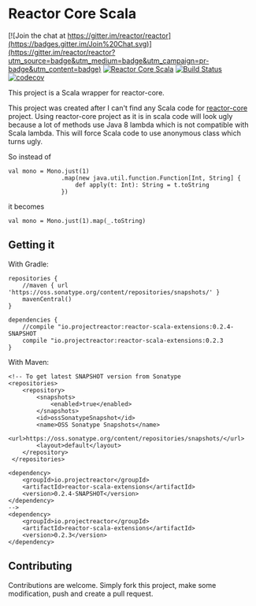 # Reactor Core Scala
[![Join the chat at https://gitter.im/reactor/reactor](https://badges.gitter.im/Join%20Chat.svg)](https://gitter.im/reactor/reactor?utm_source=badge&utm_medium=badge&utm_campaign=pr-badge&utm_content=badge)
[![Reactor Core Scala](https://maven-badges.herokuapp.com/maven-central/io.projectreactor/reactor-scala-extensions/badge.svg?style=plastic)](http://mvnrepository.com/artifact/io.projectreactor/reactor-scala-extensions) 
[![Build Status](https://travis-ci.org/reactor/reactor-scala-extensions.svg?branch=master)](https://travis-ci.org/reactor/reactor-scala-extensions)
[![codecov](https://codecov.io/gh/reactor/reactor-scala-extensions/branch/master/graph/badge.svg)](https://codecov.io/gh/reactor/reactor-scala-extensions)
                            
This project is a Scala wrapper for reactor-core.

This project was created after I can't find any Scala code for [reactor-core](https://github.com/reactor/reactor-core) project.
Using reactor-core project as it is in scala code will look ugly because
a lot of methods use Java 8 lambda which is not compatible with Scala lambda.
This will force Scala code to use anonymous class which turns ugly.

So instead of

    val mono = Mono.just(1)
                   .map(new java.util.function.Function[Int, String] {
                       def apply(t: Int): String = t.toString
                   })
                   
it becomes

    val mono = Mono.just(1).map(_.toString)

## Getting it

With Gradle:
    
    repositories {
        //maven { url 'https://oss.sonatype.org/content/repositories/snapshots/' }
        mavenCentral()
    }
    
    dependencies {
        //compile "io.projectreactor:reactor-scala-extensions:0.2.4-SNAPSHOT
        compile "io.projectreactor:reactor-scala-extensions:0.2.3
    }

With Maven:

    <!-- To get latest SNAPSHOT version from Sonatype
    <repositories>
        <repository>
            <snapshots>
                <enabled>true</enabled>
            </snapshots>
            <id>ossSonatypeSnapshot</id>
            <name>OSS Sonatype Snapshots</name>
            <url>https://oss.sonatype.org/content/repositories/snapshots/</url>
            <layout>default</layout>
        </repository>
     </repositories>

    <dependency>
        <groupId>io.projectreactor</groupId>
        <artifactId>reactor-scala-extensions</artifactId>
        <version>0.2.4-SNAPSHOT</version>
    </dependency>
    -->
    <dependency>
        <groupId>io.projectreactor</groupId>
        <artifactId>reactor-scala-extensions</artifactId>
        <version>0.2.3</version>
    </dependency>

## Contributing
Contributions are welcome. Simply fork this project, make some modification, push and 
create a pull request.
